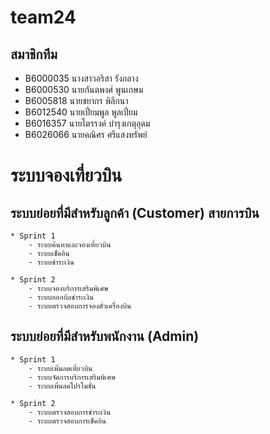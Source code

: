 # team24
## สมาชิกทีม
* B6000035 นางสาวอริสา รังกลาง
* B6000530 นายกันตพงศ์ พูนเกษม
* B6005818 นายชยากร พิลึกนา
* B6012540 นายเปี่ยมพูล พูลเปี่ยม
* B6016357 นายไตรรงค์ บำรุงเกตุอุดม
* B6026066 นายคณิศร ศรีแสงทรัพย์

# ระบบจองเที่ยวบิน

## ระบบย่อยที่มีสำหรับลูกค้า (Customer) สายการบิน

~~~~
* Sprint 1
    - ระบบค้นหาและจองเที่ยวบิน
    - ระบบเช็คอิน
    - ระบบชำระเงิน
    
* Sprint 2
    - ระบบจองบริการเสริมพิเศษ
    - ระบบออกบิลชำระเงิน
    - ระบบตรวจสอบการจองตั๋วเครื่องบิน
~~~~

## ระบบย่อยที่มีสำหรับพนักงาน (Admin)
~~~~
* Sprint 1
    - ระบบเพิ่มลดเที่ยวบิน
    - ระบบจัดการบริการเสริมพิเศษ
    - ระบบเพิ่มลดโปรโมชั่น

* Sprint 2
    - ระบบตรวจสอบการชำระเงิน
    - ระบบตรวจสอบการเช็คอิน
~~~~
